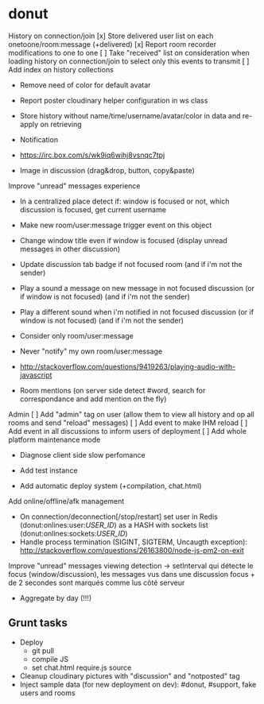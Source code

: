 donut
====

History on connection/join
[x] Store delivered user list on each onetoone/room:message (+delivered)
[x] Report room recorder modifications to one to one
[ ] Take "received" list on consideration when loading history on connection/join to select only this events to transmit
[ ] Add index on history collections

- Remove need of color for default avatar
- Report poster cloudinary helper configuration in ws class
- Store history without name/time/username/avatar/color in data and re-apply on retrieving

- Notification
- https://irc.box.com/s/wk9iq6wihj8vsnqc7tpj

- Image in discussion (drag&drop, button, copy&paste)

Improve "unread" messages experience
- In a centralized place detect if: window is focused or not, which discussion is focused, get current username
- Make new room/user:message trigger event on this object
- Change window title even if window is focused (display unread messages in other discussion)
- Update discussion tab badge if not focused room (and if i'm not the sender)
- Play a sound a message on new message in not focused discussion (or if window is not focused) (and if i'm not the sender)
- Play a different sound when i'm notified in not focused discussion (or if window is not focused) (and if i'm not the sender)
- Consider only room/user:message
- Never "notify" my own room/user:message
- http://stackoverflow.com/questions/9419263/playing-audio-with-javascript

- Room mentions (on server side detect #word, search for correspondance and add mention on the fly)

Admin
[ ] Add "admin" tag on user (allow them to view all history and op all rooms and send "reload" messages)
[ ] Add event to make IHM reload
[ ] Add event in all discussions to inform users of deployment
[ ] Add whole platform maintenance mode

- Diagnose client side slow perfomance

- Add test instance

- Add automatic deploy system (+compilation, chat.html)

Add online/offline/afk management
- On connection/deconnection[/stop/restart] set user in Redis (donut:onlines:user:_USER_ID_) as a HASH with sockets list (donut:onlines:sockets:_USER_ID_)
- Handle process termination (SIGINT, SIGTERM, Uncaugth exception): http://stackoverflow.com/questions/26163800/node-js-pm2-on-exit

Improve "unread" messages viewing detection
 -> setInterval qui détecte le focus (window/discussion), les messages vus dans une discussion focus + de 2 secondes sont marqués comme lus côté serveur

- Aggregate by day (!!!)

## Grunt tasks
- Deploy
  - git pull
  - compile JS
  - set chat.html require.js source
- Cleanup cloudinary pictures with "discussion" and "notposted" tag
- Inject sample data (for new deployment on dev): #donut, #support, fake users and rooms